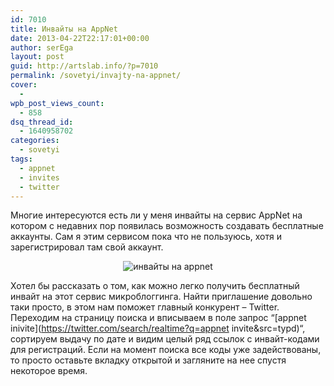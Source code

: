 ```yaml
---
id: 7010
title: Инвайты на AppNet
date: 2013-04-22T22:17:01+00:00
author: serEga
layout: post
guid: http://artslab.info/?p=7010
permalink: /sovetyi/invajty-na-appnet/
cover:
  -
wpb_post_views_count:
  - 858
dsq_thread_id:
  - 1640958702
categories:
  - sovetyi
tags:
  - appnet
  - invites
  - twitter
---
```

Многие интересуются есть ли у меня инвайты на сервис AppNet на котором с недавних пор появилась возможность создавать бесплатные аккаунты. Сам я этим сервисом пока что не пользуюсь, хотя и зарегистрировал там свой аккаунт.

<center>
  <img src="http://googledrive.com/host/0B9lHVSSSdxdxd0hjdUdmRzY3Tjg/appnet_invite.jpg" alt="инвайты на appnet" class="aligncenter size-full wp-image-7046" />
</center>

Хотел бы рассказать о том, как можно легко получить бесплатный инвайт на этот сервис микроблоггинга. Найти приглашение довольно таки просто, в этом нам поможет главный конкурент &#8211; Twitter. Переходим на страницу поиска и вписываем в поле запрос &#8220;[appnet inivite](https://twitter.com/search/realtime?q=appnet invite&src=typd)&#8220;, сортируем выдачу по дате и видим целый ряд ссылок с инвайт-кодами для регистраций. Если на момент поиска все коды уже задействованы, то просто оставьте вкладку открытой и загляните на нее спустя некоторое время.